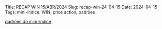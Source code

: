 Title: RECAP WIN 15/ABR/2024
Slug: recap-win-24-04-15
Date: 2024-04-15
Tags: mini-índice, WIN, price action, padrões

[padrões do mini-índice]({attach}/padroes/win-24-04-15.zip)
